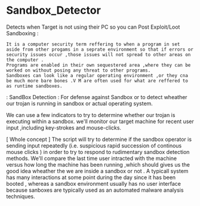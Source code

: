 # Sandbox_Detector
Detects when Target is not using their PC  so you can Post Exploit/Loot
Sandboxing :

    It is a computer security term reffering to when a program in set aside from other progams in a seprate environment so that if errors or security issues occur ,those issues will not spread to other areas on the computer .
    Programs are enabled in their own sequestered area ,where they can be worked on without posing any threat to other programs.
    Sandboxes can look like a regular operating environment ,or they cna be much more bare bones .V M are often used for what are reffered to as runtime sandboxes.

: SandBox Detection : For defense against Sandbox or to detect wheather our trojan is running in sandbox or actual operating system.

We can use a few indicators to try to determine whether our trojan is executing within a sandbox. we'll monitor our target machine for recent user input ,including key-strokes and mouse-clicks.

[ Whole concept ] The script will try to determine if the sandbox operator is sending input repeatedly (i.e. suspicious rapid succession of continous mouse clicks ) in order to try to respond to rudimentary sandbox detection methods. We'll compare the last time user intracted with the machine versus how long the machine has been running ,which should gives us the good idea wheather the we are inside a sandbox or not . A typicall system has many interactions at some point during the day since it has been booted , whereas a sandbox environment usually has no user interface because sanboxes are typically used as an automated malware analysis techniques.
